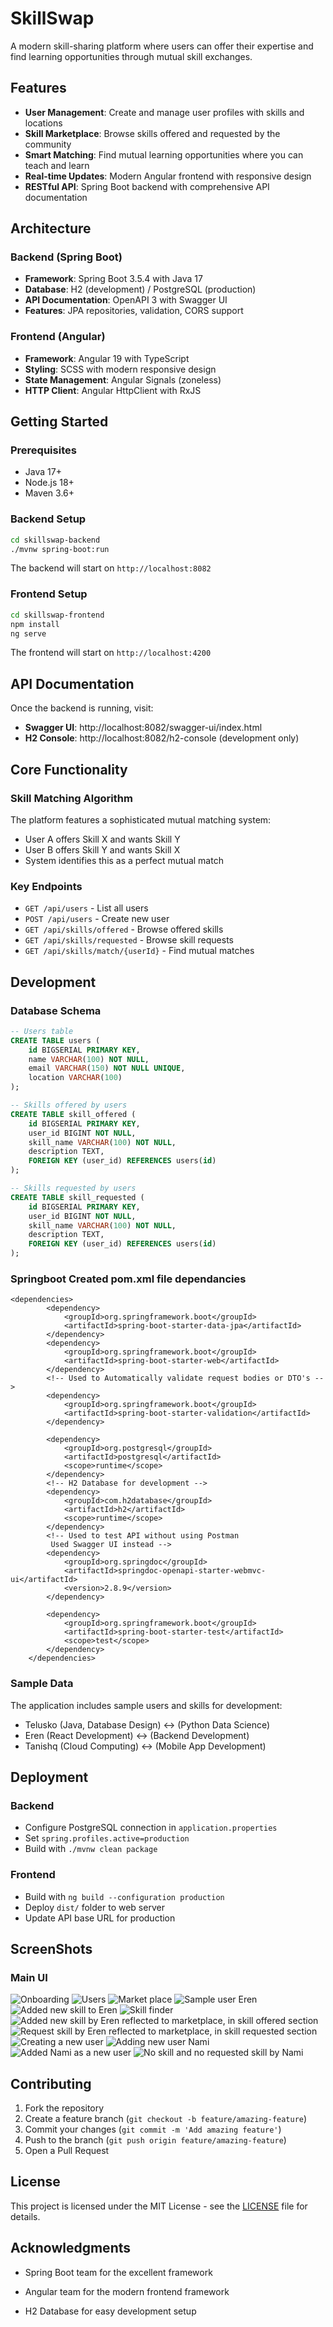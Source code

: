 # SkillSwap

A modern skill-sharing platform where users can offer their expertise and find learning opportunities through mutual skill exchanges.

## Features

- **User Management**: Create and manage user profiles with skills and locations
- **Skill Marketplace**: Browse skills offered and requested by the community
- **Smart Matching**: Find mutual learning opportunities where you can teach and learn
- **Real-time Updates**: Modern Angular frontend with responsive design
- **RESTful API**: Spring Boot backend with comprehensive API documentation

## Architecture

### Backend (Spring Boot)
- **Framework**: Spring Boot 3.5.4 with Java 17
- **Database**: H2 (development) / PostgreSQL (production)
- **API Documentation**: OpenAPI 3 with Swagger UI
- **Features**: JPA repositories, validation, CORS support

### Frontend (Angular)
- **Framework**: Angular 19 with TypeScript
- **Styling**: SCSS with modern responsive design
- **State Management**: Angular Signals (zoneless)
- **HTTP Client**: Angular HttpClient with RxJS

## Getting Started

### Prerequisites
- Java 17+
- Node.js 18+
- Maven 3.6+

### Backend Setup
```bash
cd skillswap-backend
./mvnw spring-boot:run
```
The backend will start on `http://localhost:8082`

### Frontend Setup
```bash
cd skillswap-frontend
npm install
ng serve
```
The frontend will start on `http://localhost:4200`

## API Documentation

Once the backend is running, visit:
- **Swagger UI**: http://localhost:8082/swagger-ui/index.html
- **H2 Console**: http://localhost:8082/h2-console (development only)

## Core Functionality

### Skill Matching Algorithm
The platform features a sophisticated mutual matching system:
- User A offers Skill X and wants Skill Y
- User B offers Skill Y and wants Skill X
- System identifies this as a perfect mutual match

### Key Endpoints
- `GET /api/users` - List all users
- `POST /api/users` - Create new user
- `GET /api/skills/offered` - Browse offered skills
- `GET /api/skills/requested` - Browse skill requests
- `GET /api/skills/match/{userId}` - Find mutual matches

## Development

### Database Schema
```sql
-- Users table
CREATE TABLE users (
    id BIGSERIAL PRIMARY KEY,
    name VARCHAR(100) NOT NULL,
    email VARCHAR(150) NOT NULL UNIQUE,
    location VARCHAR(100)
);

-- Skills offered by users
CREATE TABLE skill_offered (
    id BIGSERIAL PRIMARY KEY,
    user_id BIGINT NOT NULL,
    skill_name VARCHAR(100) NOT NULL,
    description TEXT,
    FOREIGN KEY (user_id) REFERENCES users(id)
);

-- Skills requested by users
CREATE TABLE skill_requested (
    id BIGSERIAL PRIMARY KEY,
    user_id BIGINT NOT NULL,
    skill_name VARCHAR(100) NOT NULL,
    description TEXT,
    FOREIGN KEY (user_id) REFERENCES users(id)
);
```

### Springboot Created pom.xml file dependancies
```
<dependencies>
		<dependency>
			<groupId>org.springframework.boot</groupId>
			<artifactId>spring-boot-starter-data-jpa</artifactId>
		</dependency>
		<dependency>
			<groupId>org.springframework.boot</groupId>
			<artifactId>spring-boot-starter-web</artifactId>
		</dependency>
		<!-- Used to Automatically validate request bodies or DTO's -->
		<dependency>
			<groupId>org.springframework.boot</groupId>
			<artifactId>spring-boot-starter-validation</artifactId>
		</dependency>

		<dependency>
			<groupId>org.postgresql</groupId>
			<artifactId>postgresql</artifactId>
			<scope>runtime</scope>
		</dependency>
		<!-- H2 Database for development -->
		<dependency>
			<groupId>com.h2database</groupId>
			<artifactId>h2</artifactId>
			<scope>runtime</scope>
		</dependency>
		<!-- Used to test API without using Postman
		 Used Swagger UI instead -->
		<dependency>
			<groupId>org.springdoc</groupId>
			<artifactId>springdoc-openapi-starter-webmvc-ui</artifactId>
			<version>2.8.9</version>
		</dependency>

		<dependency>
			<groupId>org.springframework.boot</groupId>
			<artifactId>spring-boot-starter-test</artifactId>
			<scope>test</scope>
		</dependency>
	</dependencies>
```

### Sample Data
The application includes sample users and skills for development:
- Telusko (Java, Database Design) ↔ (Python Data Science)
- Eren (React Development) ↔ (Backend Development)
- Tanishq (Cloud Computing) ↔ (Mobile App Development)

## Deployment

### Backend
- Configure PostgreSQL connection in `application.properties`
- Set `spring.profiles.active=production`
- Build with `./mvnw clean package`

### Frontend
- Build with `ng build --configuration production`
- Deploy `dist/` folder to web server
- Update API base URL for production

## ScreenShots

### Main UI
![Onboarding](https://github.com/Tanishq747Shivasharan/SkillSwap-/blob/main/SkillSwap%20images/Screenshot%202025-08-19%20094022.png)
![Users](https://github.com/Tanishq747Shivasharan/SkillSwap-/blob/main/SkillSwap%20images/Screenshot%202025-08-19%20094424.png)
![Market place](https://github.com/Tanishq747Shivasharan/SkillSwap-/blob/main/SkillSwap%20images/Screenshot%202025-08-19%20094444.png)
![Sample user Eren](https://github.com/Tanishq747Shivasharan/SkillSwap-/blob/main/SkillSwap%20images/Screenshot%202025-08-19%20095120.png)
![Added new skill to Eren](https://github.com/Tanishq747Shivasharan/SkillSwap-/blob/main/SkillSwap%20images/Screenshot%202025-08-19%20095215.png)
![Skill finder](https://github.com/Tanishq747Shivasharan/SkillSwap-/blob/main/SkillSwap%20images/Screenshot%202025-08-19%20095256.png)
![Added new skill by Eren reflected to marketplace, in skill offered section](https://github.com/Tanishq747Shivasharan/SkillSwap-/blob/main/SkillSwap%20images/Screenshot%202025-08-19%20095330.png)
![Request skill by Eren reflected to marketplace, in skill requested section](https://github.com/Tanishq747Shivasharan/SkillSwap-/blob/main/SkillSwap%20images/Screenshot%202025-08-19%20095341.png)
![Creating a new user](https://github.com/Tanishq747Shivasharan/SkillSwap-/blob/main/SkillSwap%20images/Screenshot%202025-08-19%20095402.png)
![Adding new user Nami](https://github.com/Tanishq747Shivasharan/SkillSwap-/blob/main/SkillSwap%20images/Screenshot%202025-08-19%20095456.png)
![Added Nami as a new user](https://github.com/Tanishq747Shivasharan/SkillSwap-/blob/main/SkillSwap%20images/Screenshot%202025-08-19%20095510.png)
![No skill and no requested skill by Nami](https://github.com/Tanishq747Shivasharan/SkillSwap-/blob/main/SkillSwap%20images/Screenshot%202025-08-19%20095526.png)


## Contributing

1. Fork the repository
2. Create a feature branch (`git checkout -b feature/amazing-feature`)
3. Commit your changes (`git commit -m 'Add amazing feature'`)
4. Push to the branch (`git push origin feature/amazing-feature`)
5. Open a Pull Request

## License

This project is licensed under the MIT License - see the [LICENSE](LICENSE) file for details.

## Acknowledgments

- Spring Boot team for the excellent framework
- Angular team for the modern frontend framework

- H2 Database for easy development setup


